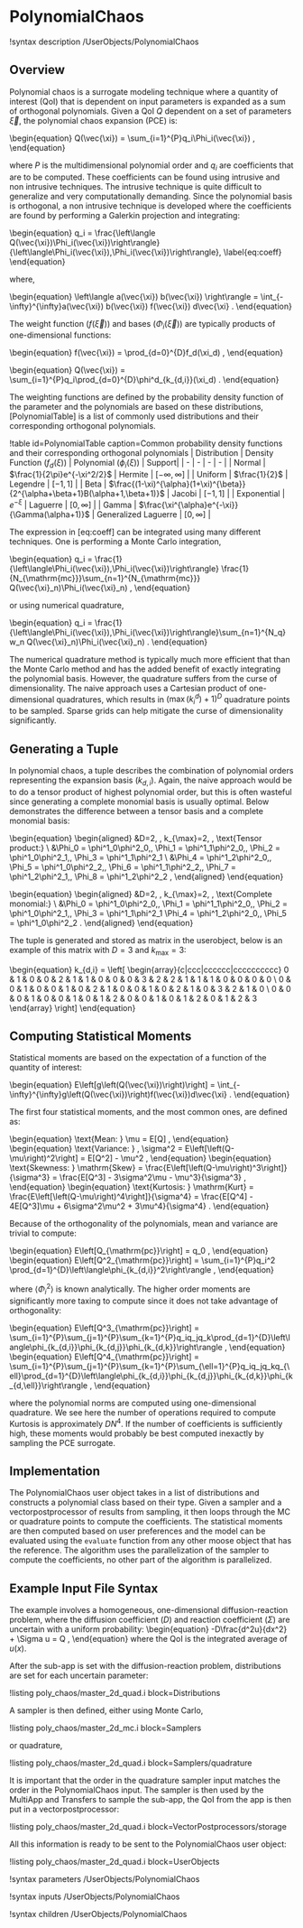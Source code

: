 # PolynomialChaos

!syntax description /UserObjects/PolynomialChaos

## Overview

Polynomial chaos is a surrogate modeling technique where a quantity of interest (QoI) that is dependent on input parameters is expanded as a sum of orthogonal polynomials. Given a QoI $Q$ dependent on a set of parameters $\vec{\xi}$, the polynomial chaos expansion (PCE) is:

\begin{equation}
Q(\vec{\xi}) = \sum_{i=1}^{P}q_i\Phi_i(\vec{\xi}) ,
\end{equation}

where $P$ is the multidimensional polynomial order and $q_i$ are coefficients that are to be computed. These coefficients can be found using intrusive and non intrusive techniques. The intrusive technique is quite difficult to generalize and very computationally demanding. Since the polynomial basis is orthogonal, a non intrusive technique is developed where the coefficients are found by performing a Galerkin projection and integrating:

\begin{equation}
q_i = \frac{\left\langle Q(\vec{\xi})\Phi_i(\vec{\xi})\right\rangle}{\left\langle\Phi_i(\vec{\xi}),\Phi_i(\vec{\xi})\right\rangle},
\label{eq:coeff}
\end{equation}

where,

\begin{equation}
\left\langle a(\vec{\xi}) b(\vec{\xi}) \right\rangle = \int_{-\infty}^{\infty}a(\vec{\xi}) b(\vec{\xi}) f(\vec{\xi}) d\vec{\xi} .
\end{equation}

The weight function ($f(\vec{\xi})$) and bases ($\Phi_i(\vec{\xi})$) are typically products of one-dimensional functions:

\begin{equation}
f(\vec{\xi}) = \prod_{d=0}^{D}f_d(\xi_d) ,
\end{equation}

\begin{equation}
Q(\vec{\xi}) = \sum_{i=1}^{P}q_i\prod_{d=0}^{D}\phi^d_{k_{d,i}}(\xi_d) .
\end{equation}

The weighting functions are defined by the probability density function of the parameter and the polynomials are based on these distributions, [PolynomialTable] is a list of commonly used distributions and their corresponding orthogonal polynomials.

!table id=PolynomialTable caption=Common probability density functions and their corresponding orthogonal polynomials
| Distribution | Density Function ($f_d(\xi)$) | Polynomial ($\phi_i(\xi)$) | Support|
| - | - | - | - |
| Normal | $\frac{1}{2\pi}e^{-\xi^2/2}$ | Hermite | $[-\infty, \infty]$ |
| Uniform | $\frac{1}{2}$ | Legendre | $[-1, 1]$ |
| Beta | $\frac{(1-\xi)^{\alpha}(1+\xi)^{\beta}}{2^{\alpha+\beta+1}B(\alpha+1,\beta+1)}$ | Jacobi | $[-1,1]$ |
| Exponential | $e^{-\xi}$ | Laguerre | $[0,\infty]$ |
| Gamma | $\frac{\xi^{\alpha}e^{-\xi}}{\Gamma(\alpha+1)}$ | Generalized Laguerre | $[0,\infty]$ |

The expression in [eq:coeff] can be integrated using many different techniques. One is performing a Monte Carlo integration,

\begin{equation}
q_i = \frac{1}{\left\langle\Phi_i(\vec{\xi}),\Phi_i(\vec{\xi})\right\rangle} \frac{1}{N_{\mathrm{mc}}}\sum_{n=1}^{N_{\mathrm{mc}}} Q(\vec{\xi}_n)\Phi_i(\vec{\xi}_n) ,
\end{equation}

or using numerical quadrature,

\begin{equation}
q_i = \frac{1}{\left\langle\Phi_i(\vec{\xi}),\Phi_i(\vec{\xi})\right\rangle}\sum_{n=1}^{N_q} w_n Q(\vec{\xi}_n)\Phi_i(\vec{\xi}_n) .
\end{equation}

The numerical quadrature method is typically much more efficient that than the Monte Carlo method and has the added benefit of exactly integrating the polynomial basis. However, the quadrature suffers from the curse of dimensionality. The naive approach uses a Cartesian product of one-dimensional quadratures, which results in $(\max(k^d_i) + 1)^D$ quadrature points to be sampled. Sparse grids can help mitigate the curse of dimensionality significantly.

## Generating a Tuple

In polynomial chaos, a tuple describes the combination of polynomial orders representing the expansion basis ($k_{d,i}$). Again, the naive approach would be to do a tensor product of highest polynomial order, but this is often wasteful since generating a complete monomial basis is usually optimal. Below demonstrates the difference between a tensor basis and a complete monomial basis:

\begin{equation}
\begin{aligned}
&D=2, \, k_{\max}=2, \, \text{Tensor product:} \\
&\Phi_0 = \phi^1_0\phi^2_0,\, \Phi_1 = \phi^1_1\phi^2_0,\, \Phi_2 = \phi^1_0\phi^2_1,\, \Phi_3 = \phi^1_1\phi^2_1 \\
&\Phi_4 = \phi^1_2\phi^2_0,\, \Phi_5 = \phi^1_0\phi^2_2,\, \Phi_6 = \phi^1_1\phi^2_2,\, \Phi_7 = \phi^1_2\phi^2_1,\, \Phi_8 = \phi^1_2\phi^2_2 ,
\end{aligned}
\end{equation}

\begin{equation}
\begin{aligned}
&D=2, \, k_{\max}=2, \, \text{Complete monomial:} \\
&\Phi_0 = \phi^1_0\phi^2_0,\, \Phi_1 = \phi^1_1\phi^2_0,\, \Phi_2 = \phi^1_0\phi^2_1,\, \Phi_3 = \phi^1_1\phi^2_1
\Phi_4 = \phi^1_2\phi^2_0,\, \Phi_5 = \phi^1_0\phi^2_2 .
\end{aligned}
\end{equation}

The tuple is generated and stored as matrix in the userobject, below is an example of this matrix with $D=3$ and $k_{\max}=3$:

\begin{equation}
k_{d,i} =
\left[
\begin{array}{c|ccc|cccccc|cccccccccc}
0 & 1 & 0 & 0 & 2 & 1 & 1 & 0 & 0 & 0 & 3 & 2 & 2 & 1 & 1 & 1 & 0 & 0 & 0 & 0 \\
0 & 0 & 1 & 0 & 0 & 1 & 0 & 2 & 1 & 0 & 0 & 1 & 0 & 2 & 1 & 0 & 3 & 2 & 1 & 0 \\
0 & 0 & 0 & 1 & 0 & 0 & 1 & 0 & 1 & 2 & 0 & 0 & 1 & 0 & 1 & 2 & 0 & 1 & 2 & 3
\end{array}
\right]
\end{equation}

## Computing Statistical Moments

Statistical moments are based on the expectation of a function of the quantity of interest:

\begin{equation}
E\left[g\left(Q(\vec{\xi})\right)\right] = \int_{-\infty}^{\infty}g\left(Q(\vec{\xi})\right)f(\vec{\xi})d\vec{\xi} .
\end{equation}

The first four statistical moments, and the most common ones, are defined as:

\begin{equation}
\text{Mean: } \mu = E[Q] ,
\end{equation}
\begin{equation}
\text{Variance: } \, \sigma^2 = E\left[\left(Q-\mu\right)^2\right] = E[Q^2] - \mu^2 ,
\end{equation}
\begin{equation}
\text{Skewness: } \mathrm{Skew} = \frac{E\left[\left(Q-\mu\right)^3\right]}{\sigma^3} = \frac{E[Q^3] - 3\sigma^2\mu - \mu^3}{\sigma^3} ,
\end{equation}
\begin{equation}
\text{Kurtosis: } \mathrm{Kurt} = \frac{E\left[\left(Q-\mu\right)^4\right]}{\sigma^4} = \frac{E[Q^4] - 4E[Q^3]\mu + 6\sigma^2\mu^2 + 3\mu^4}{\sigma^4} .
\end{equation}

Because of the orthogonality of the polynomials, mean and variance are trivial to compute:

\begin{equation}
E\left[Q_{\mathrm{pc}}\right] = q_0 ,
\end{equation}
\begin{equation}
E\left[Q^2_{\mathrm{pc}}\right] = \sum_{i=1}^{P}q_i^2 \prod_{d=1}^{D}\left\langle\phi_{k_{d,i}}^2\right\rangle ,
\end{equation}

where $\left\langle\Phi_i^2\right\rangle$ is known analytically. The higher order moments are significantly more taxing to compute since it does not take advantage of orthogonality:

\begin{equation}
E\left[Q^3_{\mathrm{pc}}\right] = \sum_{i=1}^{P}\sum_{j=1}^{P}\sum_{k=1}^{P}q_iq_jq_k\prod_{d=1}^{D}\left\langle\phi_{k_{d,i}}\phi_{k_{d,j}}\phi_{k_{d,k}}\right\rangle ,
\end{equation}
\begin{equation}
E\left[Q^4_{\mathrm{pc}}\right] = \sum_{i=1}^{P}\sum_{j=1}^{P}\sum_{k=1}^{P}\sum_{\ell=1}^{P}q_iq_jq_kq_{\ell}\prod_{d=1}^{D}\left\langle\phi_{k_{d,i}}\phi_{k_{d,j}}\phi_{k_{d,k}}\phi_{k_{d,\ell}}\right\rangle ,
\end{equation}

where the polynomial norms are computed using one-dimensional quadrature. We see here the number of operations required to compute Kurtosis is approximately $DN^{4}$. If the number of coefficients is sufficiently high, these moments would probably be best computed inexactly by sampling the PCE surrogate.


## Implementation

The PolynomialChaos user object takes in a list of distributions and constructs a polynomial class based on their type. Given a sampler and a vectorpostprocessor of results from sampling, it then loops through the MC or quadrature points to compute the coefficients. The statistical moments are then computed based on user preferences and the model can be evaluated using the `evaluate` function from any other moose object that has the reference. The algorithm uses the parallelization of the sampler to compute the coefficients, no other part of the algorithm is parallelized.

## Example Input File Syntax

The example involves a homogeneous, one-dimensional diffusion-reaction problem, where the diffusion coefficient ($D$) and reaction coefficient ($\Sigma$) are uncertain with a uniform probability:
\begin{equation}
-D\frac{d^2u}{dx^2} + \Sigma u = Q ,
\end{equation}
where the QoI is the integrated average of $u(x)$.

After the sub-app is set with the diffusion-reaction problem, distributions are set for each uncertain parameter:

!listing poly_chaos/master_2d_quad.i block=Distributions

A sampler is then defined, either using Monte Carlo,

!listing poly_chaos/master_2d_mc.i block=Samplers

or quadrature,

!listing poly_chaos/master_2d_quad.i block=Samplers/quadrature

It is important that the order in the quadrature sampler input matches the order in the PolynomialChaos input. The sampler is then used by the MultiApp and Transfers to sample the sub-app, the QoI from the app is then put in a vectorpostprocessor:

!listing poly_chaos/master_2d_quad.i block=VectorPostprocessors/storage

All this information is ready to be sent to the PolynomialChaos user object:

!listing poly_chaos/master_2d_quad.i block=UserObjects


!syntax parameters /UserObjects/PolynomialChaos

!syntax inputs /UserObjects/PolynomialChaos

!syntax children /UserObjects/PolynomialChaos
